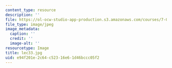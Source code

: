```yaml
---
content_type: resource
description: ''
file: https://ol-ocw-studio-app-production.s3.amazonaws.com/courses/7-012-introduction-to-biology-fall-2004/e94f201e2c64c52316e61d46bccc05f2_lec33.jpg
file_type: image/jpeg
image_metadata:
  caption: ''
  credit: ''
  image-alt: ''
resourcetype: Image
title: lec33.jpg
uid: e94f201e-2c64-c523-16e6-1d46bccc05f2
---
```

